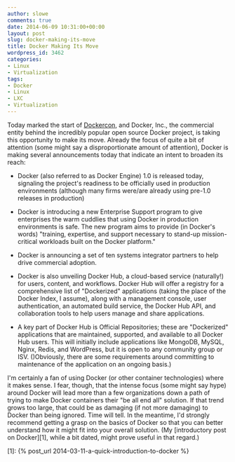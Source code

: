 ```yaml
---
author: slowe
comments: true
date: 2014-06-09 10:31:00+00:00
layout: post
slug: docker-making-its-move
title: Docker Making Its Move
wordpress_id: 3462
categories:
- Linux
- Virtualization
tags:
- Docker
- Linux
- LXC
- Virtualization
---
```


Today marked the start of [Dockercon](http://dockercon.com), and Docker, Inc., the commercial entity behind the incredibly popular open source Docker project, is taking this opportunity to make its move. Already the focus of quite a bit of attention (some might say a disproportionate amount of attention), Docker is making several announcements today that indicate an intent to broaden its reach:

* Docker (also referred to as Docker Engine) 1.0 is released today, signaling the project's readiness to be officially used in production environments (although many firms were/are already using pre-1.0 releases in production)

* Docker is introducing a new Enterprise Support program to give enterprises the warm cuddlies that using Docker in production environments is safe. The new program aims to provide (in Docker's words) "training, expertise, and support necessary to stand-up mission-critical workloads built on the Docker platform."

* Docker is announcing a set of ten systems integrator partners to help drive commercial adoption.

* Docker is also unveiling Docker Hub, a cloud-based service (naturally!) for users, content, and workflows. Docker Hub will offer a registry for a comprehensive list of "Dockerized" applications (taking the place of the Docker Index, I assume), along with a management console, user authentication, an automated build service, the Docker Hub API, and collaboration tools to help users manage and share applications.

* A key part of Docker Hub is Official Repositories; these are "Dockerized" applications that are maintained, supported, and available to all Docker Hub users. This will initially include applications like MongoDB, MySQL, Nginx, Redis, and WordPress, but it is open to any community group or ISV. ()Obviously, there are some requirements around committing to maintenance of the application on an ongoing basis.)

I'm certainly a fan of using Docker (or other container technologies) where it makes sense. I fear, though, that the intense focus (some might say hype) around Docker will lead more than a few organizations down a path of trying to make Docker containers their "be all end all" solution. If that trend grows too large, that could be as damaging (if not more damaging) to Docker than being ignored. Time will tell. In the meantime, I'd strongly recommend getting a grasp on the basics of Docker so that you can better understand how it might fit into your overall solution. (My [introductory post on Docker][1], while a bit dated, might prove useful in that regard.)

[1]: {% post_url 2014-03-11-a-quick-introduction-to-docker %}
